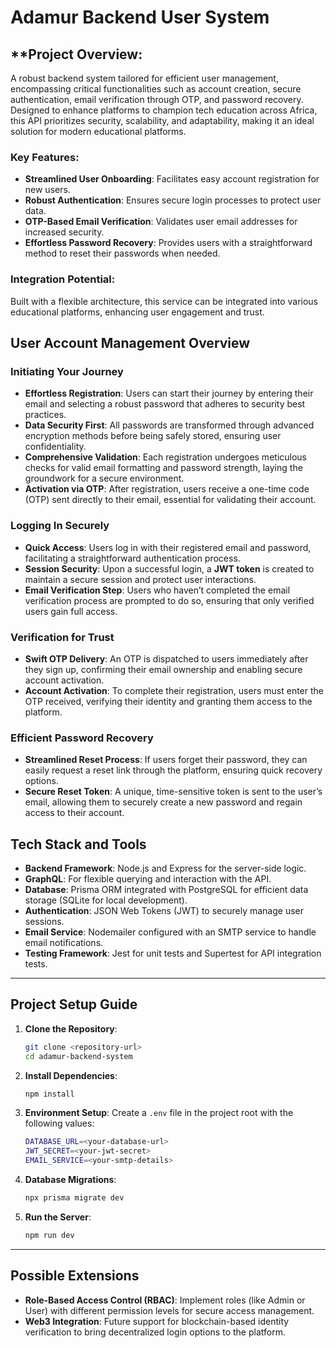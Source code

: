 # **Adamur Backend User System**
## **Project Overview:

A robust backend system tailored for efficient user management, encompassing critical functionalities such as account creation, secure authentication, email verification through OTP, and password recovery. Designed to enhance platforms to champion tech education across Africa, this API prioritizes security, scalability, and adaptability, making it an ideal solution for modern educational platforms.

### **Key Features:**
- **Streamlined User Onboarding**: Facilitates easy account registration for new users.
- **Robust Authentication**: Ensures secure login processes to protect user data.
- **OTP-Based Email Verification**: Validates user email addresses for increased security.
- **Effortless Password Recovery**: Provides users with a straightforward method to reset their passwords when needed.

### **Integration Potential:**
Built with a flexible architecture, this service can be integrated into various educational platforms, enhancing user engagement and trust.

## **User Account Management Overview**

### **Initiating Your Journey**
- **Effortless Registration**: Users can start their journey by entering their email and selecting a robust password that adheres to security best practices.
- **Data Security First**: All passwords are transformed through advanced encryption methods before being safely stored, ensuring user confidentiality.
- **Comprehensive Validation**: Each registration undergoes meticulous checks for valid email formatting and password strength, laying the groundwork for a secure environment.
- **Activation via OTP**: After registration, users receive a one-time code (OTP) sent directly to their email, essential for validating their account.

### **Logging In Securely**
- **Quick Access**: Users log in with their registered email and password, facilitating a straightforward authentication process.
- **Session Security**: Upon a successful login, a **JWT token** is created to maintain a secure session and protect user interactions.
- **Email Verification Step**: Users who haven’t completed the email verification process are prompted to do so, ensuring that only verified users gain full access.

### **Verification for Trust**
- **Swift OTP Delivery**: An OTP is dispatched to users immediately after they sign up, confirming their email ownership and enabling secure account activation.
- **Account Activation**: To complete their registration, users must enter the OTP received, verifying their identity and granting them access to the platform.

### **Efficient Password Recovery**
- **Streamlined Reset Process**: If users forget their password, they can easily request a reset link through the platform, ensuring quick recovery options.
- **Secure Reset Token**: A unique, time-sensitive token is sent to the user’s email, allowing them to securely create a new password and regain access to their account.

## **Tech Stack and Tools**

- **Backend Framework**: Node.js and Express for the server-side logic.
- **GraphQL**: For flexible querying and interaction with the API.
- **Database**: Prisma ORM integrated with PostgreSQL for efficient data storage (SQLite for local development).
- **Authentication**: JSON Web Tokens (JWT) to securely manage user sessions.
- **Email Service**: Nodemailer configured with an SMTP service to handle email notifications.
- **Testing Framework**: Jest for unit tests and Supertest for API integration tests.

---

## **Project Setup Guide**

1. **Clone the Repository**:
   ```bash
   git clone <repository-url>
   cd adamur-backend-system
   ```

2. **Install Dependencies**:
   ```bash
   npm install
   ```

3. **Environment Setup**:
   Create a `.env` file in the project root with the following values:
   ```bash
   DATABASE_URL=<your-database-url>
   JWT_SECRET=<your-jwt-secret>
   EMAIL_SERVICE=<your-smtp-details>
   ```

4. **Database Migrations**:
   ```bash
   npx prisma migrate dev
   ```

5. **Run the Server**:
   ```bash
   npm run dev
   ```

---

## **Possible Extensions**

- **Role-Based Access Control (RBAC)**: Implement roles (like Admin or User) with different permission levels for secure access management.
- **Web3 Integration**: Future support for blockchain-based identity verification to bring decentralized login options to the platform.
